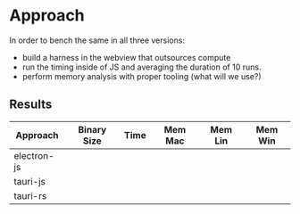 # Approach

In order to bench the same in all three versions:
- build a harness in the webview that outsources compute
- run the timing inside of JS and averaging the duration of 10 runs.
- perform memory analysis with proper tooling (what will we use?)

## Results
| Approach | Binary Size | Time | Mem Mac | Mem Lin | Mem Win |
| - | - | - | - | - | - | 
|electron-js||||||
|tauri-js||||||
|tauri-rs||||||
